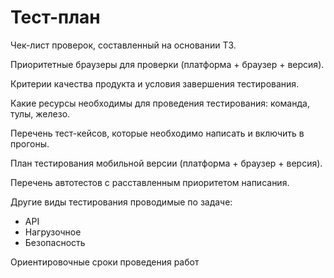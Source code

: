# Тест-план

Чек-лист проверок, составленный на основании ТЗ.

Приоритетные браузеры для проверки (платформа + браузер + версия).

Критерии качества продукта и условия завершения тестирования.

Какие ресурсы необходимы для проведения тестирования: команда, тулы, железо.

Перечень тест-кейсов, которые необходимо написать и включить в прогоны.

План тестирования мобильной версии (платформа + браузер + версия).

Перечень автотестов с расставленным приоритетом написания.

Другие виды тестирования проводимые по задаче:

- API
- Нагрузочное
- Безопасность

Ориентировочные сроки проведения работ